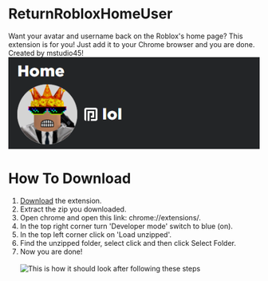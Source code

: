 # ReturnRobloxHomeUser
Want your avatar and username back on the Roblox's home page? This extension is for you! Just add it to your Chrome browser and you are done.<br>
Created by mstudio45!<br>
![Example](https://raw.githubusercontent.com/mstudio45/ReturnRobloxHomeUser/main/images/5Ejs7_4y1.png)

# How To Download
1. [Download](https://downgit.github.io/#/home?url=https://github.com/mstudio45/ReturnRobloxHomeUser/tree/source/extension) the extension.<br>
2. Extract the zip you downloaded.<br>
3. Open chrome and open this link: chrome://extensions/.<br>
4. In the top right corner turn 'Developer mode' switch to blue (on).<br>
5. In the top left corner click on 'Load unzipped'.<br>
6. Find the unzipped folder, select click and then click Select Folder.<br>
7. Now you are done!<br><br>
![This is how it should look after following these steps]()
